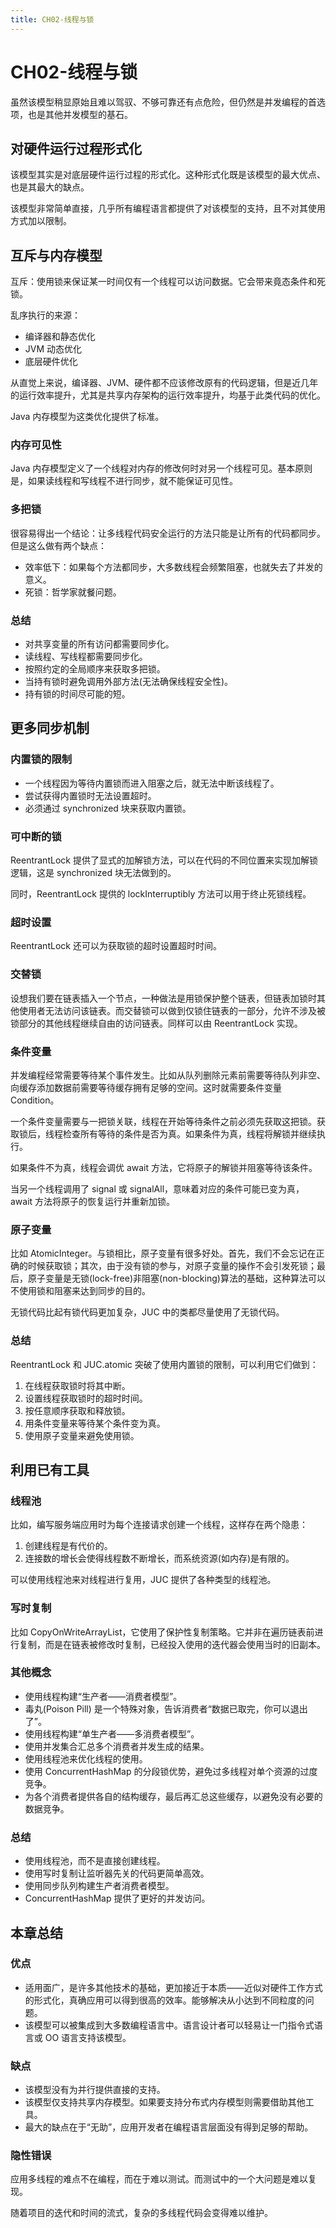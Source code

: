 ```yaml
---
title: CH02-线程与锁
---
```


# CH02-线程与锁

虽然该模型稍显原始且难以驾驭、不够可靠还有点危险，但仍然是并发编程的首选项，也是其他并发模型的基石。

## 对硬件运行过程形式化

该模型其实是对底层硬件运行过程的形式化。这种形式化既是该模型的最大优点、也是其最大的缺点。

该模型非常简单直接，几乎所有编程语言都提供了对该模型的支持，且不对其使用方式加以限制。

## 互斥与内存模型

互斥：使用锁来保证某一时间仅有一个线程可以访问数据。它会带来竟态条件和死锁。

乱序执行的来源：

- 编译器和静态优化
- JVM 动态优化
- 底层硬件优化

从直觉上来说，编译器、JVM、硬件都不应该修改原有的代码逻辑，但是近几年的运行效率提升，尤其是共享内存架构的运行效率提升，均基于此类代码的优化。

Java 内存模型为这类优化提供了标准。

### 内存可见性

Java 内存模型定义了一个线程对内存的修改何时对另一个线程可见。基本原则是，如果读线程和写线程不进行同步，就不能保证可见性。

### 多把锁

很容易得出一个结论：让多线程代码安全运行的方法只能是让所有的代码都同步。但是这么做有两个缺点：

- 效率低下：如果每个方法都同步，大多数线程会频繁阻塞，也就失去了并发的意义。
- 死锁：哲学家就餐问题。

### 总结

- 对共享变量的所有访问都需要同步化。
- 读线程、写线程都需要同步化。
- 按照约定的全局顺序来获取多把锁。
- 当持有锁时避免调用外部方法(无法确保线程安全性)。
- 持有锁的时间尽可能的短。

## 更多同步机制

### 内置锁的限制

- 一个线程因为等待内置锁而进入阻塞之后，就无法中断该线程了。
- 尝试获得内置锁时无法设置超时。
- 必须通过 synchronized 块来获取内置锁。

### 可中断的锁

ReentrantLock 提供了显式的加解锁方法，可以在代码的不同位置来实现加解锁逻辑，这是 synchronized 块无法做到的。

同时，ReentrantLock 提供的 lockInterruptibly 方法可以用于终止死锁线程。

### 超时设置

ReentrantLock 还可以为获取锁的超时设置超时时间。

### 交替锁

设想我们要在链表插入一个节点，一种做法是用锁保护整个链表，但链表加锁时其他使用者无法访问该链表。而交替锁可以做到仅锁住链表的一部分，允许不涉及被锁部分的其他线程继续自由的访问链表。同样可以由 ReentrantLock 实现。

### 条件变量

并发编程经常需要等待某个事件发生。比如从队列删除元素前需要等待队列非空、向缓存添加数据前需要等待缓存拥有足够的空间。这时就需要条件变量 Condition。

一个条件变量需要与一把锁关联，线程在开始等待条件之前必须先获取这把锁。获取锁后，线程检查所有等待的条件是否为真。如果条件为真，线程将解锁并继续执行。

如果条件不为真，线程会调优 await 方法，它将原子的解锁并阻塞等待该条件。

当另一个线程调用了 signal 或 signalAll，意味着对应的条件可能已变为真，await 方法将原子的恢复运行并重新加锁。

### 原子变量

比如 AtomicInteger。与锁相比，原子变量有很多好处。首先，我们不会忘记在正确的时候获取锁；其次，由于没有锁的参与，对原子变量的操作不会引发死锁；最后，原子变量是无锁(lock-free)非阻塞(non-blocking)算法的基础，这种算法可以不使用锁和阻塞来达到同步的目的。

无锁代码比起有锁代码更加复杂，JUC 中的类都尽量使用了无锁代码。

### 总结

ReentrantLock 和 JUC.atomic 突破了使用内置锁的限制，可以利用它们做到：

1. 在线程获取锁时将其中断。
2. 设置线程获取锁时的超时时间。
3. 按任意顺序获取和释放锁。
4. 用条件变量来等待某个条件变为真。
5. 使用原子变量来避免使用锁。

## 利用已有工具

### 线程池

比如，编写服务端应用时为每个连接请求创建一个线程，这样存在两个隐患：

1. 创建线程是有代价的。
2. 连接数的增长会使得线程数不断增长，而系统资源(如内存)是有限的。

可以使用线程池来对线程进行复用，JUC 提供了各种类型的线程池。

### 写时复制

比如 CopyOnWriteArrayList，它使用了保护性复制策略。它并非在遍历链表前进行复制，而是在链表被修改时复制，已经投入使用的迭代器会使用当时的旧副本。

### 其他概念

- 使用线程构建“生产者——消费者模型”。
- 毒丸(Poison Pill) 是一个特殊对象，告诉消费者“数据已取完，你可以退出了”。
- 使用线程构建“单生产者——多消费者模型”。
- 使用并发集合汇总多个消费者并发生成的结果。
- 使用线程池来优化线程的使用。
- 使用 ConcurrentHashMap 的分段锁优势，避免过多线程对单个资源的过度竞争。
- 为各个消费者提供各自的结构缓存，最后再汇总这些缓存，以避免没有必要的数据竞争。

### 总结

- 使用线程池，而不是直接创建线程。
- 使用写时复制让监听器先关的代码更简单高效。
- 使用同步队列构建生产者消费者模型。
- ConcurrentHashMap 提供了更好的并发访问。

## 本章总结

### 优点

- 适用面广，是许多其他技术的基础，更加接近于本质——近似对硬件工作方式的形式化，真确应用可以得到很高的效率。能够解决从小达到不同粒度的问题。
- 该模型可以被集成到大多数编程语言中。语言设计者可以轻易让一门指令式语言或 OO 语言支持该模型。

### 缺点

- 该模型没有为并行提供直接的支持。
- 该模型仅支持共享内存模型。如果要支持分布式内存模型则需要借助其他工具。
- 最大的缺点在于“无助”，应用开发者在编程语言层面没有得到足够的帮助。

### 隐性错误

应用多线程的难点不在编程，而在于难以测试。而测试中的一个大问题是难以复现。

随着项目的迭代和时间的流式，复杂的多线程代码会变得难以维护。

